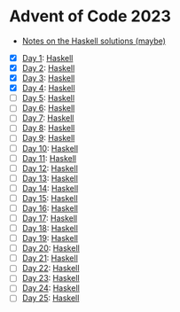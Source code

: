 # Advent of Code 2023

- [Notes on the Haskell solutions (maybe)](Haskell/README.md)

* [x] [Day 1](https://adventofcode.com/2023/day/1):  [Haskell](Haskell/src/Day01.hs)
* [x] [Day 2](https://adventofcode.com/2023/day/2):  [Haskell](Haskell/src/Day02.hs)
* [x] [Day 3](https://adventofcode.com/2023/day/3):  [Haskell](Haskell/src/Day03.hs)
* [x] [Day 4](https://adventofcode.com/2023/day/4):  [Haskell](Haskell/src/Day04.hs)
* [ ] [Day 5](https://adventofcode.com/2023/day/5):  [Haskell](Haskell/src/Day05.hs)
* [ ] [Day 6](https://adventofcode.com/2023/day/6):  [Haskell](Haskell/src/Day06.hs)
* [ ] [Day 7](https://adventofcode.com/2023/day/7):  [Haskell](Haskell/src/Day07.hs)
* [ ] [Day 8](https://adventofcode.com/2023/day/8):  [Haskell](Haskell/src/Day08.hs)
* [ ] [Day 9](https://adventofcode.com/2023/day/9):  [Haskell](Haskell/src/Day09.hs)
* [ ] [Day 10](https://adventofcode.com/2023/day/10): [Haskell](Haskell/src/Day10.hs)
* [ ] [Day 11](https://adventofcode.com/2023/day/11): [Haskell](Haskell/src/Day11.hs)
* [ ] [Day 12](https://adventofcode.com/2023/day/12): [Haskell](Haskell/src/Day12.hs)
* [ ] [Day 13](https://adventofcode.com/2023/day/13): [Haskell](Haskell/src/Day13.hs)
* [ ] [Day 14](https://adventofcode.com/2023/day/14): [Haskell](Haskell/src/Day14.hs)
* [ ] [Day 15](https://adventofcode.com/2023/day/15): [Haskell](Haskell/src/Day15.hs)
* [ ] [Day 16](https://adventofcode.com/2023/day/16): [Haskell](Haskell/src/Day16.hs)
* [ ] [Day 17](https://adventofcode.com/2023/day/17): [Haskell](Haskell/src/Day17.hs)
* [ ] [Day 18](https://adventofcode.com/2023/day/18): [Haskell](Haskell/src/Day18.hs)
* [ ] [Day 19](https://adventofcode.com/2023/day/19): [Haskell](Haskell/src/Day19.hs)
* [ ] [Day 20](https://adventofcode.com/2023/day/20): [Haskell](Haskell/src/Day20.hs)
* [ ] [Day 21](https://adventofcode.com/2023/day/21): [Haskell](Haskell/src/Day21.hs)
* [ ] [Day 22](https://adventofcode.com/2023/day/22): [Haskell](Haskell/src/Day22.hs)
* [ ] [Day 23](https://adventofcode.com/2023/day/23): [Haskell](Haskell/src/Day23.hs)
* [ ] [Day 24](https://adventofcode.com/2023/day/24): [Haskell](Haskell/src/Day24.hs)
* [ ] [Day 25](https://adventofcode.com/2023/day/25): [Haskell](Haskell/src/Day25.hs)
